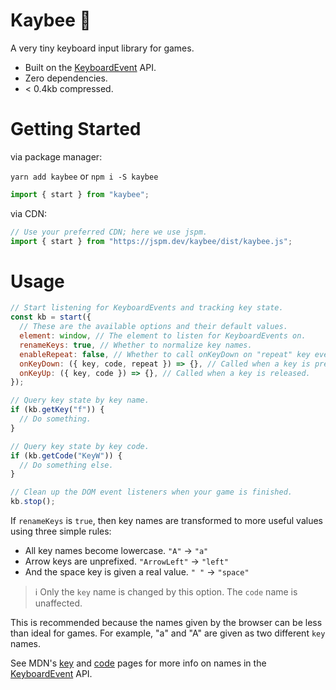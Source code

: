 # Kaybee 🐝

A very tiny keyboard input library for games.

- Built on the [KeyboardEvent](https://developer.mozilla.org/en-US/docs/Web/API/KeyboardEvent) API.
- Zero dependencies.
- < 0.4kb compressed.

# Getting Started

via package manager:

`yarn add kaybee` or `npm i -S kaybee`

```js
import { start } from "kaybee";
```

via CDN:

```js
// Use your preferred CDN; here we use jspm.
import { start } from "https://jspm.dev/kaybee/dist/kaybee.js";
```

# Usage

```javascript
// Start listening for KeyboardEvents and tracking key state.
const kb = start({
  // These are the available options and their default values.
  element: window, // The element to listen for KeyboardEvents on.
  renameKeys: true, // Whether to normalize key names.
  enableRepeat: false, // Whether to call onKeyDown on "repeat" key events.
  onKeyDown: ({ key, code, repeat }) => {}, // Called when a key is pressed.
  onKeyUp: ({ key, code }) => {}, // Called when a key is released.
});
```

```js
// Query key state by key name.
if (kb.getKey("f")) {
  // Do something.
}

// Query key state by key code.
if (kb.getCode("KeyW")) {
  // Do something else.
}
```

```js
// Clean up the DOM event listeners when your game is finished.
kb.stop();
```

If `renameKeys` is `true`, then key names are transformed to more useful values using three simple rules:

- All key names become lowercase. `"A"` -> `"a"`
- Arrow keys are unprefixed. `"ArrowLeft"` -> `"left"`
- And the space key is given a real value. `" "` -> `"space"`

> ℹ️ Only the `key` name is changed by this option. The `code` name is unaffected.

This is recommended because the names given by the browser can be less than ideal for games. For example, "a" and "A" are given as two different `key` names.

See MDN's [key](https://developer.mozilla.org/en-US/docs/Web/API/KeyboardEvent/key) and [code](https://developer.mozilla.org/en-US/docs/Web/API/KeyboardEvent/code) pages for more info on names in the [KeyboardEvent](https://developer.mozilla.org/en-US/docs/Web/API/KeyboardEvent) API.
